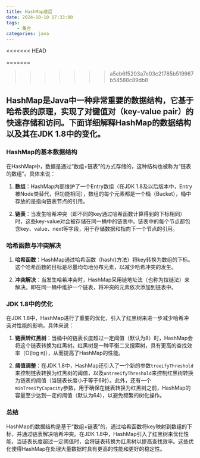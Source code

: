```yaml
---
title: HashMap底层
date: 2024-10-10 17:33:00
tags:
	- 集合
categories: java
---
```

<<<<<<< HEAD


=======
>>>>>>> a5eb6f5203a7e03c21785b519967b54588c89db8
## HashMap是Java中一种非常重要的数据结构，它基于哈希表的原理，实现了对键值对（key-value pair）的快速存储和访问。下面详细解释HashMap的数据结构以及其在JDK 1.8中的变化。

### HashMap的基本数据结构

在HashMap中，数据是通过“数组+链表”的方式存储的，这种结构也被称为“链表的数组”。具体来说：

1. **数组**：HashMap内部维护了一个Entry数组（在JDK 1.8及以后版本中，Entry被Node类替代，但功能相同），数组的每个元素都是一个桶（Bucket），桶中存放的是指向链表节点的引用。

2. **链表**：当发生哈希冲突（即不同的key通过哈希函数计算得到的下标相同）时，这些key-value对会被存储在同一桶中的链表中。链表中的每个节点都包含key、value、next等字段，用于存储数据和指向下一个节点的引用。

### 哈希函数与冲突解决

1. **哈希函数**：HashMap通过哈希函数（hash()方法）将key转换为数组的下标。这个哈希函数的目标是尽量均匀地分布元素，以减少哈希冲突的发生。

2. **冲突解决**：当发生哈希冲突时，HashMap采用链地址法（也称为拉链法）来解决。即在同一桶中维护一个链表，将冲突的元素依次添加到链表中。

### JDK 1.8中的优化

在JDK 1.8中，HashMap进行了重要的优化，引入了红黑树来进一步减少哈希冲突对性能的影响。具体来说：

1. **链表转红黑树**：当桶中的链表长度超过一定阈值（默认为8）时，HashMap会将这个链表转换为红黑树。红黑树是一种平衡二叉搜索树，具有更高的查找效率（O(log n)），从而提高了HashMap的性能。

2. **阈值调整**：在JDK 1.8中，HashMap还引入了一个新的参数`treeifyThreshold`来控制链表转换为红黑树的阈值，以及`untreeifyThreshold`来控制红黑树转换为链表的阈值（当链表长度小于等于6时）。此外，还有一个`minTreeifyCapacity`参数，用于确保在链表转换为红黑树之前，HashMap的容量至少达到一定的阈值（默认为64），以避免频繁的树化操作。

### 总结

HashMap的数据结构是基于“数组+链表”的，通过哈希函数将key映射到数组的下标，并通过链表解决哈希冲突。在JDK 1.8中，HashMap引入了红黑树来优化性能，当链表长度超过一定阈值时，会将链表转换为红黑树以提高查找效率。这些优化使得HashMap在处理大量数据时具有更高的性能和更好的稳定性。